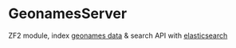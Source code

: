 GeonamesServer
==============

ZF2 module, index [geonames data](http://www.geonames.org/) &amp; search API with [elasticsearch](http://www.elasticsearch.org/)
